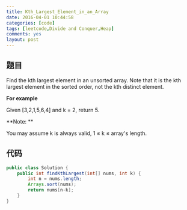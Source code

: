 ```yaml
---
title: Kth_Largest_Element_in_an_Array
date: 2016-04-01 10:44:58
categories: [code]
tags: [leetcode,Divide and Conquer,Heap]
comments: yes
layout: post
---
```


## 题目

Find the kth largest element in an unsorted array. Note that it is the kth largest element in the sorted order, not the kth distinct element.

**For example**

Given [3,2,1,5,6,4] and k = 2, return 5.

**Note: **

You may assume k is always valid, 1 ≤ k ≤ array's length.

## 代码

```java
public class Solution {
    public int findKthLargest(int[] nums, int k) {
        int n = nums.length;
        Arrays.sort(nums);
        return nums[n-k];
    }
}
```
